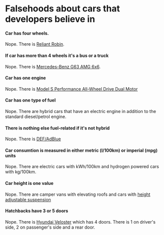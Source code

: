 # Falsehoods about cars that developers believe in

#### Car has four wheels.
Nope. There is [Reliant Robin](https://en.wikipedia.org/wiki/Reliant_Robin). 

#### If car has more than 4 wheels it's a bus or a truck
Nope. There is [Mercedes-Benz G63 AMG 6x6](https://en.wikipedia.org/wiki/Mercedes-Benz_G63_AMG_6x6). 

#### Car has one engine
Nope. There is [Model S Performance All-Wheel Drive Dual Motor](https://www.tesla.com/blog/tesla-all-wheel-drive-dual-motor-power-and-torque-specifications)

#### Car has one type of fuel
Nope. There are hybrid cars that have an electric engine in addition to the standard diesel/petrol engine. 
 
#### There is nothing else fuel-related if it's not hybrid

Nope. There is [DEF/AdBlue](https://en.wikipedia.org/wiki/Diesel_exhaust_fluid)

#### Car consumtion is measured in either metric (l/100km) or imperial (mpg) units

Nope. There are electric cars with kWh/100km and hydrogen powered cars with kg/100km. 

#### Car height is one value

Nope. There are camper vans with elevating roofs and cars with [height adjustable suspension](https://en.wikipedia.org/wiki/Height_adjustable_suspension)

#### Hatchbacks have 3 or 5 doors

Nope. There is [Hyundai Veloster](https://en.wikipedia.org/wiki/Hyundai_Veloster) which has 4 doors. There is 1 on driver's side, 2 on passenger's side and a rear door.
